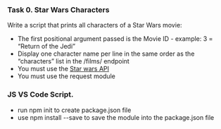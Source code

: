 ### Task 0. Star Wars Characters

Write a script that prints all characters of a Star Wars movie:

- The first positional argument passed is the Movie ID - example: 3 = “Return of the Jedi”
- Display one character name per line in the same order as the “characters” list in the /films/ endpoint
- You must use the [Star wars API](https://swapi-api.alx-tools.com/)
- You must use the request module

### JS VS Code Script.

- run npm init to create package.json file
- use npm install <module> --save to save the module into the package.json file
